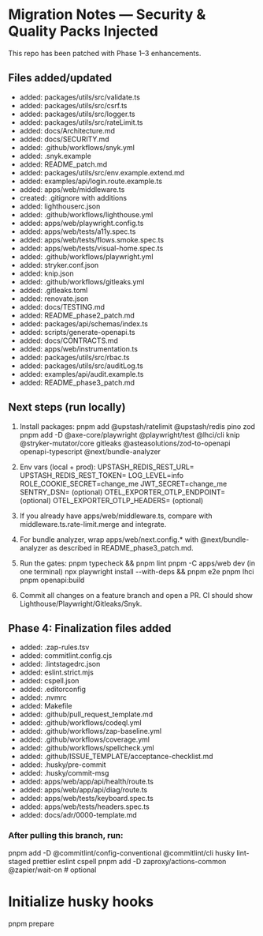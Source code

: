 # Migration Notes — Security & Quality Packs Injected

This repo has been patched with Phase 1–3 enhancements.

## Files added/updated
- added: packages/utils/src/validate.ts
- added: packages/utils/src/csrf.ts
- added: packages/utils/src/logger.ts
- added: packages/utils/src/rateLimit.ts
- added: docs/Architecture.md
- added: docs/SECURITY.md
- added: .github/workflows/snyk.yml
- added: .snyk.example
- added: README_patch.md
- added: packages/utils/src/env.example.extend.md
- added: examples/api/login.route.example.ts
- added: apps/web/middleware.ts
- created: .gitignore with additions
- added: lighthouserc.json
- added: .github/workflows/lighthouse.yml
- added: apps/web/playwright.config.ts
- added: apps/web/tests/a11y.spec.ts
- added: apps/web/tests/flows.smoke.spec.ts
- added: apps/web/tests/visual-home.spec.ts
- added: .github/workflows/playwright.yml
- added: stryker.conf.json
- added: knip.json
- added: .github/workflows/gitleaks.yml
- added: .gitleaks.toml
- added: renovate.json
- added: docs/TESTING.md
- added: README_phase2_patch.md
- added: packages/api/schemas/index.ts
- added: scripts/generate-openapi.ts
- added: docs/CONTRACTS.md
- added: apps/web/instrumentation.ts
- added: packages/utils/src/rbac.ts
- added: packages/utils/src/auditLog.ts
- added: examples/api/audit.example.ts
- added: README_phase3_patch.md

## Next steps (run locally)
1) Install packages:
   pnpm add @upstash/ratelimit @upstash/redis pino zod
   pnpm add -D @axe-core/playwright @playwright/test @lhci/cli knip @stryker-mutator/core gitleaks @asteasolutions/zod-to-openapi openapi-typescript @next/bundle-analyzer

2) Env vars (local + prod):
   UPSTASH_REDIS_REST_URL=
   UPSTASH_REDIS_REST_TOKEN=
   LOG_LEVEL=info
   ROLE_COOKIE_SECRET=change_me
   JWT_SECRET=change_me
   SENTRY_DSN= (optional)
   OTEL_EXPORTER_OTLP_ENDPOINT= (optional)
   OTEL_EXPORTER_OTLP_HEADERS= (optional)

3) If you already have apps/web/middleware.ts, compare with middleware.ts.rate-limit.merge and integrate.

4) For bundle analyzer, wrap apps/web/next.config.* with @next/bundle-analyzer as described in README_phase3_patch.md.

5) Run the gates:
   pnpm typecheck && pnpm lint
   pnpm -C apps/web dev (in one terminal)
   npx playwright install --with-deps && pnpm e2e
   pnpm lhci
   pnpm openapi:build

6) Commit all changes on a feature branch and open a PR. CI should show Lighthouse/Playwright/Gitleaks/Snyk.

## Phase 4: Finalization files added
- added: .zap-rules.tsv
- added: commitlint.config.cjs
- added: .lintstagedrc.json
- added: eslint.strict.mjs
- added: cspell.json
- added: .editorconfig
- added: .nvmrc
- added: Makefile
- added: .github/pull_request_template.md
- added: .github/workflows/codeql.yml
- added: .github/workflows/zap-baseline.yml
- added: .github/workflows/coverage.yml
- added: .github/workflows/spellcheck.yml
- added: .github/ISSUE_TEMPLATE/acceptance-checklist.md
- added: .husky/pre-commit
- added: .husky/commit-msg
- added: apps/web/app/api/health/route.ts
- added: apps/web/app/api/diag/route.ts
- added: apps/web/tests/keyboard.spec.ts
- added: apps/web/tests/headers.spec.ts
- added: docs/adr/0000-template.md

### After pulling this branch, run:
pnpm add -D @commitlint/config-conventional @commitlint/cli husky lint-staged prettier eslint cspell
pnpm add -D zaproxy/actions-common @zapier/wait-on  # optional
# Initialize husky hooks
pnpm prepare
